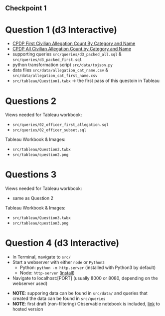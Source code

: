 ## Checkpoint 1

# Question 1 (d3 Interactive)
- [CPDP First Civilian Allegation Count By Category and Name](https://observablehq.com/@blainerothrock/cpdp-first-allegation-by-category-and-name)
- [CPDP All Civilian Allegation Count by Category and Name](https://observablehq.com/@blainerothrock/zoomable-circle-packing)
- supporting queries `src/queries/d3_packed_all.sql` & `src/queries/d3_packed_first.sql`
- python transformation script `src/data/tojson.py`
- data files `src/data/allegation_cat_name.csv` & `src/data/allegation_cat_first_name.csv`
- `src/tableau/Question1.twbx` -> the first pass of this questoin in Tableau

# Questions 2
Views needed for Tableau workbook:
- `src/queries/02_officer_first_allegation.sql`
- `src/queries/02_officer_subset.sql`

Tableau Workbook & Images:
- `src/tableau/Question2.twbx`
- `src/tableau/question2.png`

# Questions 3
Views needed for Tableau workbook:
- same as Question 2

Tableau Workbook & Images:
- `src/tableau/Question3.twbx`
- `src/tableau/question3.png`

# Question 4 (d3 Interactive)
- In Terminal, navigate to `src/`
- Start a webserver with either `node` or `Python3`
  - Python: `python -m http.server` (installed with Python3 by default)
  - Node: `http-server` ([install](https://www.npmjs.com/package/http-server))
- Navigate to localhost:[PORT] (usually 8000 or 8080, depending on the webserver used)

* **NOTE**: supporing data can be found in `src/data/` and queries that created the data can be found in `src/queries`
* **NOTE**: first draft (non-filtering) Observable notebook is included, [link](https://observablehq.com/@blainerothrock/untitled) to hosted version 
